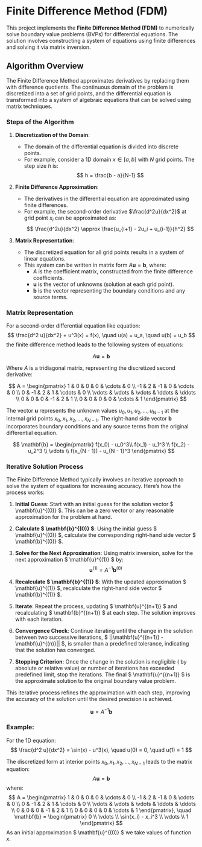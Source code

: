 # Finite Difference Method (FDM)

This project implements the **Finite Difference Method (FDM)** to numerically solve boundary value problems (BVPs) for differential equations. The solution involves constructing a system of equations using finite differences and solving it via matrix inversion.

## Algorithm Overview

The Finite Difference Method approximates derivatives by replacing them with difference quotients. The continuous domain of the problem is discretized into a set of grid points, and the differential equation is transformed into a system of algebraic equations that can be solved using matrix techniques.

### Steps of the Algorithm

1. **Discretization of the Domain**:
    - The domain of the differential equation is divided into discrete points.
    - For example, consider a 1D domain $x \in [a, b]$ with $N$ grid points. The step size $h$ is:<br>
      $$
      h = \frac{b - a}{N-1}
      $$

2. **Finite Difference Approximation**:
    - The derivatives in the differential equation are approximated using finite differences.
    - For example, the second-order derivative $\frac{d^2u}{dx^2}$ at grid point $x_i$ can be approximated as:
      $$
      \frac{d^2u}{dx^2} \approx \frac{u_{i+1} - 2u_i + u_{i-1}}{h^2}
      $$

3. **Matrix Representation**:
    - The discretized equation for all grid points results in a system of linear equations.
    - This system can be written in matrix form $A \mathbf{u} = \mathbf{b}$, where:
        - $A$ is the coefficient matrix, constructed from the finite difference coefficients.
        - $\mathbf{u}$ is the vector of unknowns (solution at each grid point).
        - $\mathbf{b}$ is the vector representing the boundary conditions and any source terms.

### Matrix Representation

For a second-order differential equation like equation:
$$
\frac{d^2 u}{dx^2} + u^3(x) = f(x), \quad u(a) = u_a, \quad u(b) = u_b
$$
the finite difference method leads to the following system of equations:

$$
A \mathbf{u} = \mathbf{b}
$$

Where $A$ is a tridiagonal matrix, representing the discretized second derivative:

$$
A =
\begin{pmatrix}
1 & 0 & 0 & 0 & \cdots & 0 \\
-1 & 2 & -1 & 0 & \cdots & 0 \\
0 & -1 & 2 & 1 & \cdots & 0 \\
\vdots & \vdots & \vdots & \ddots & \ddots \\
0 & 0 & 0 & -1 & 2 & 1 \\
0 & 0 & 0 & 0 & \cdots & 1
\end{pmatrix}
$$

The vector $\mathbf{u}$ represents the unknown values $u_0, u_1, u_2, \dots, u_{N-1}$ at the internal grid points $x_0, x_1, x_2, \dots, x_{N-1}$. The right-hand side vector $\mathbf{b}$ incorporates boundary conditions and any source terms from the original differential equation.

$$
\mathbf{b} =
\begin{pmatrix}
f(x_0) - u_0^3\\
f(x_1) - u_1^3 \\
f(x_2) - u_2^3 \\
\vdots \\
f(x_{N - 1}) - u_{N - 1}^3
\end{pmatrix}
$$

### Iterative Solution Process

The Finite Difference Method typically involves an iterative approach to solve the system of equations for increasing accuracy. Here’s how the process works:

1. **Initial Guess**:
   Start with an initial guess for the solution vector $ \mathbf{u}^{(0)} $. This can be a zero vector or any reasonable approximation for the problem at hand.

2. **Calculate $ \mathbf{b}^{(0)} $**:
   Using the initial guess $ \mathbf{u}^{(0)} $, calculate the corresponding right-hand side vector $ \mathbf{b}^{(0)} $.

3. **Solve for the Next Approximation**:
   Using matrix inversion, solve for the next approximation $ \mathbf{u}^{(1)} $ by:
   $$
   \mathbf{u}^{(1)} = A^{-1} \mathbf{b}^{(0)}
   $$

4. **Recalculate $ \mathbf{b}^{(1)} $**:
   With the updated approximation $ \mathbf{u}^{(1)} $, recalculate the right-hand side vector $ \mathbf{b}^{(1)} $.

5. **Iterate**:
   Repeat the process, updating $ \mathbf{u}^{(n+1)} $ and recalculating $ \mathbf{b}^{(n+1)} $ at each step. The solution improves with each iteration.

6. **Convergence Check**:
   Continue iterating until the change in the solution between two successive iterations, $ ||\mathbf{u}^{(n+1)} - \mathbf{u}^{(n)}|| $, is smaller than a predefined tolerance, indicating that the solution has converged.

7. **Stopping Criterion**:
   Once the change in the solution is negligible ( by absolute or relative value) or number of iterations has exceeded predefined limit, stop the iterations. The final $ \mathbf{u}^{(n+1)} $ is the approximate solution to the original boundary value problem.

This iterative process refines the approximation with each step, improving the accuracy of the solution until the desired precision is achieved.



$$
\mathbf{u} = A^{-1} \mathbf{b}
$$

### Example: 

For the 1D equation:
$$
\frac{d^2 u}{dx^2} = \sin(x) - u^3(x), \quad u(0) = 0, \quad u(1) = 1
$$

The discretized form at interior points $x_0, x_1, x_2, \dots, x_{N-1}$ leads to the matrix equation:
$$
A \mathbf{u} = \mathbf{b}
$$
where:
$$
A =
\begin{pmatrix}
1 & 0 & 0 & 0 & \cdots & 0 \\
-1 & 2 & -1 & 0 & \cdots & 0 \\
0 & -1 & 2 & 1 & \cdots & 0 \\
\vdots & \vdots & \vdots & \ddots & \ddots \\
0 & 0 & 0 & -1 & 2 & 1 \\
0 & 0 & 0 & 0 & \cdots & 1
\end{pmatrix},
\quad
\mathbf{b} =
\begin{pmatrix}
0 \\
\vdots \\
\sin(x_i) - x_i^3 \\
\vdots \\
1
\end{pmatrix}
$$
As an initial approximation $ \mathbf{u}^{(0)} $ we take values of function $x$.
